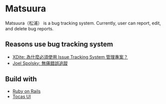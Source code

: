 # Matsuura

Matsuura（松浦） is a bug tracking system. Currently, user can report, edit, and delete bug reports.

## Reasons use bug tracking system
* [XDite: 為什麼必須使用 Issue Tracking System 管理專案？](http://blog.xdite.net/posts/2012/03/26/issue-tracking-project-management-agile)
* [Joel Spolsky: 無痛錯誤追蹤](https://www.csie.ntu.edu.tw/~p92005/Joel/fog0000000029.html)

## Build with
* [Ruby on Rails](https://github.com/rails/rails)
* [Tocas UI](https://github.com/TeaMeow/TocasUI)